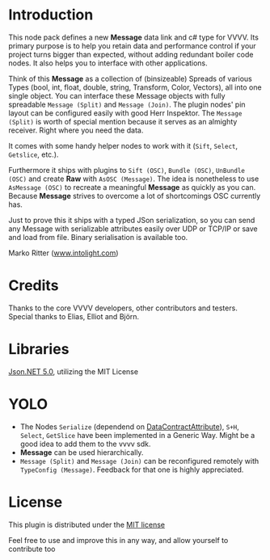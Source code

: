 Introduction
============

This node pack defines a new **Message** data link and c# type for VVVV. Its primary purpose is to help you retain data and performance control if your project turns bigger than expected, without adding redundant boiler code nodes. It also helps you to interface with other applications. 

Think of this **Message** as a collection of (binsizeable) Spreads of various Types (bool, int, float, double, string, Transform, Color, Vectors), all into one single object. You can interface these Message objects with fully spreadable `Message (Split)` and `Message (Join)`. The plugin nodes' pin layout can be configured easily with good Herr Inspektor. The `Message (Split)` is worth of special mention because it serves as an almighty receiver. Right where you need the data.

It comes with some handy helper nodes to work with it (`Sift`, `Select`, `Getslice`, etc.).

Furthermore it ships with plugins to `Sift (OSC)`, `Bundle (OSC)`, `UnBundle (OSC)` and create **Raw** with `AsOSC (Message)`. The idea is nonetheless to use `AsMessage (OSC)` to recreate a meaningful **Message** as quickly as you can. Because **Message** strives to overcome a lot of shortcomings OSC currently has.

Just to prove this it ships with a typed JSon serialization, so you can send any Message with serializable attributes easily over UDP or TCP/IP or save and load from file. Binary serialisation is available too. 

Marko Ritter (www.intolight.com)

Credits
=======
Thanks to the core VVVV developers, other contributors and testers.
Special thanks to Elias, Elliot and Björn.

Libraries
=======
[Json.NET 5.0](http://james.newtonking.com/projects/json-net.aspx), utilizing the MIT License

YOLO
=======
* The Nodes `Serialize` (dependend on [DataContractAttribute](http://msdn.microsoft.com/en-us/library/system.runtime.serialization.datacontractattribute(v=vs.100).aspx)), `S+H`, `Select`, `GetSlice` have been implemented in a Generic Way. Might be a good idea to add them to the vvvv sdk.
* **Message** can be used hierarchically.
* `Message (Split)` and `Message (Join)` can be reconfigured remotely with `TypeConfig (Message)`. Feedback for that one is highly appreciated.

License
=======

This plugin is distributed under the [MIT license](http://opensource.org/licenses/MIT)

Feel free to use and improve this in any way, and allow yourself to contribute too
